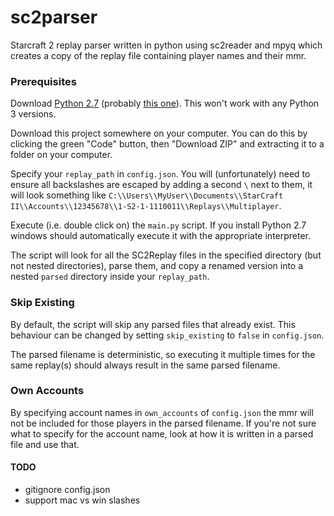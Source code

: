 # sc2parser

Starcraft 2 replay parser written in python using sc2reader and mpyq which creates a copy of the replay file containing player names and their mmr.

### Prerequisites

Download [Python 2.7](https://www.python.org/download/releases/2.7/) (probably [this one](https://www.python.org/ftp/python/2.7/python-2.7.amd64.msi)). This won't work with any Python 3 versions.

Download this project somewhere on your computer. You can do this by clicking the green "Code" button, then "Download ZIP" and extracting it to a folder on your computer.

Specify your `replay_path` in `config.json`. You will (unfortunately) need to ensure all backslashes are escaped by adding a second `\` next to them, it will look something like `C:\\Users\\MyUser\\Documents\\StarCraft II\\Accounts\\12345678\\1-S2-1-1110011\\Replays\\Multiplayer`. 

Execute (i.e. double click on) the `main.py` script. If you install Python 2.7 windows should automatically execute it with the appropriate interpreter.

The script will look for all the SC2Replay files in the specified directory (but not nested directories), parse them, and copy a renamed version into a nested `parsed` directory inside your `replay_path`.

### Skip Existing
By default, the script will skip any parsed files that already exist. This behaviour can be changed by setting `skip_existing` to `false` in `config.json`.

The parsed filename is deterministic, so executing it multiple times for the same replay(s) should always result in the same parsed filename.

### Own Accounts
By specifying account names in `own_accounts` of `config.json` the mmr will not be included for those players in the parsed filename. If you're not sure what to specify for the account name, look at how it is written in a parsed file and use that.


#### TODO
- gitignore config.json
- support mac vs win slashes
